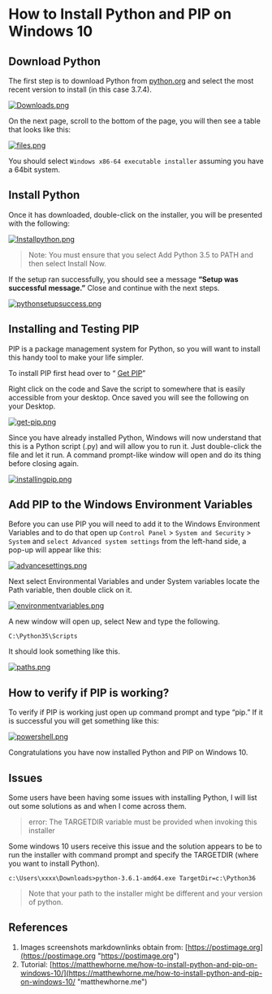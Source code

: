 # How to Install Python and PIP on Windows 10

## Download Python

The first step is to download Python from [python.org](https://www.python.org/ "python.org") and select the most recent version to install (in this case 3.7.4).

[![Downloads.png](https://i.postimg.cc/QMFS4JGj/Downloads.png)](https://postimg.cc/SXpWj8xP "Downloads.png")

On the next page, scroll to the bottom of the page, you will then see a table that looks like this:

[![files.png](https://i.postimg.cc/vm1Frn0V/files.png)](https://postimg.cc/HJChHrDY "files.png")

You should select `Windows x86-64 executable installer` assuming you have a 64bit system.

## Install Python

Once it has downloaded, double-click on the installer, you will be presented with the following:

[![Installpython.png](https://i.postimg.cc/V61gfQ0k/Installpython.png)](https://postimg.cc/8FKM4Yb2 "Installpython.png")

> Note: You must ensure that you select Add Python 3.5 to PATH and then select Install Now.

If the setup ran successfully, you should see a message **“Setup was successful message.”** Close and continue with the next steps.

[![pythonsetupsuccess.png](https://i.postimg.cc/KYYLJGTL/pythonsetupsuccess.png)](https://postimg.cc/87qjCVtP "pythonsetupsuccess.png")

## Installing and Testing PIP

PIP is a package management system for Python, so you will want to install this handy tool to make your life simpler.

To install PIP first head over to “ [Get PIP](https://bootstrap.pypa.io/get-pip.py "Get PIP")”

Right click on the code and Save the script to somewhere that is easily accessible from your desktop. Once saved you will see the following on your Desktop.

[![get-pip.png](https://i.postimg.cc/Yqby99tL/get-pip.png)](https://postimg.cc/Czn4rwBw "get-pip.png")

Since you have already installed Python, Windows will now understand that this is a Python script (.py) and will allow you to run it. Just double-click the file and let it run. A command prompt-like window will open and do its thing before closing again.

[![installingpip.png](https://i.postimg.cc/B6p2gjYx/installingpip.png)](https://postimg.cc/HcJJWkCx "installingpip.png")

## Add PIP to the Windows Environment Variables

Before you can use PIP you will need to add it to the Windows Environment Variables and to do that open up `Control Panel` > `System and Security` > `System` and `select Advanced system settings` from the left-hand side, a pop-up will appear like this:

[![advancesettings.png](https://i.postimg.cc/c40wzByf/advancesettings.png)](https://postimg.cc/QVYF95MM "advancesettings.png")

Next select Environmental Variables and under System variables locate the Path variable, then double click on it.

[![environmentvariables.png](https://i.postimg.cc/Y9tt70pD/environmentvariables.png)](https://postimg.cc/3yfsCK02 "environmentvariables.png")

A new window will open up, select New and type the following.

`C:\Python35\Scripts`

It should look something like this.

[![paths.png](https://i.postimg.cc/Jhq9bqLK/paths.png)](https://postimg.cc/XZrHW9Xy "paths.png") 

## How to verify if PIP is working?

To verify if PIP is working just open up command prompt and type “pip.” If it is successful you will get something like this:

[![powershell.png](https://i.postimg.cc/qv0rygKJ/powershell.png)](https://postimg.cc/PP60kXK9 "powershell.png")

Congratulations you have now installed Python and PIP on Windows 10.

## Issues
Some users have been having some issues with installing Python, I will list out some solutions as and when I come across them.

> error: The TARGETDIR variable must be provided when invoking this installer

Some windows 10 users receive this issue and the solution appears to be to run the installer with command prompt and specify the TARGETDIR (where you want to install Python).

`c:\Users\xxxx\Downloads>python-3.6.1-amd64.exe TargetDir=c:\Python36`

> Note that your path to the installer might be different and your version of python.

## References

1. Images screenshots markdownlinks obtain from: [https://postimage.org](https://postimage.org "https://postimage.org")
2. Tutorial: [https://matthewhorne.me/how-to-install-python-and-pip-on-windows-10/](https://matthewhorne.me/how-to-install-python-and-pip-on-windows-10/ "matthewhorne.me")